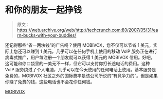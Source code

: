 # 和你的朋友一起挣钱

> 原文：<https://web.archive.org/web/http://techcrunch.com:80/2007/05/31/earn-bucks-with-your-buddies/>

还记得那些“省一两块钱”的广告吗？使用 MOBIVOX，您不仅可以节省 1 美元，实际上您还可以赚到 1 美元。几乎可以在任何手机上使用的移动 VoIP 服务正在进行病毒式推广，用户每注册一个朋友就可以获得 1 美元的 MOBIVOX 信用。好吧，这可能和你口袋里的一美元不一样，但它可以支付你打长途电话的费用。这种 VoIP 服务绕过了个人电脑，几乎可以在今天使用的任何电话上使用。基本服务是免费的，MOBIVOX 社区之外的国际费率是该公司所说的“有竞争力的”。但是如果你赚了免费的钱，这些电话也不会花你任何钱。

[MOBIVOX](https://web.archive.org/web/20160915234856/http://www.mobivox.com/)